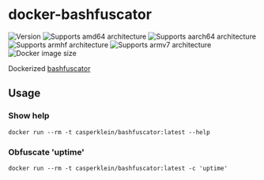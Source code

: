 # docker-bashfuscator

![Version][version-shield]
![Supports amd64 architecture][amd64-shield]
![Supports aarch64 architecture][aarch64-shield]
![Supports armhf architecture][armhf-shield]
![Supports armv7 architecture][armv7-shield]
![Docker image size][image-size-shield]

Dockerized [bashfuscator](https://github.com/Bashfuscator/Bashfuscator)

## Usage

### Show help

    docker run --rm -t casperklein/bashfuscator:latest --help

### Obfuscate 'uptime'

    docker run --rm -t casperklein/bashfuscator:latest -c 'uptime'

[aarch64-shield]: https://img.shields.io/badge/aarch64-yes-blue.svg
[amd64-shield]: https://img.shields.io/badge/amd64-yes-blue.svg
[armhf-shield]: https://img.shields.io/badge/armhf-yes-blue.svg
[armv7-shield]: https://img.shields.io/badge/armv7-yes-blue.svg
[version-shield]: https://img.shields.io/github/v/release/casperklein/docker-bashfuscator
[image-size-shield]: https://img.shields.io/docker/image-size/casperklein/bashfuscator/latest
